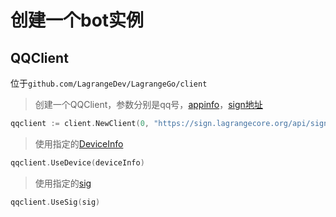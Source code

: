 # 创建一个bot实例

## QQClient

位于`github.com/LagrangeDev/LagrangeGo/client`

> 创建一个QQClient，参数分别是qq号，[appinfo](/api/appInfo)，[sign地址](/guide/sign)

```go
qqclient := client.NewClient(0, "https://sign.lagrangecore.org/api/sign", appInfo)
```

> 使用指定的[DeviceInfo](/api/deviceInfo)
```go
qqclient.UseDevice(deviceInfo)
```

> 使用指定的[sig](/api/sigInfo)
```go
qqclient.UseSig(sig)
```
